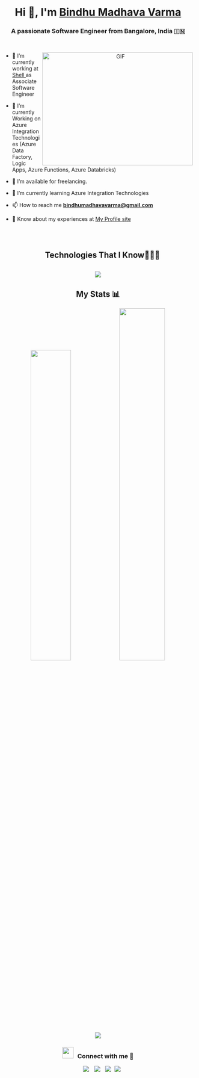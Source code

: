 <h1 align="center">Hi 👋, I'm <a href="https://bindhumadhav.in/" target="blank">
Bindhu Madhava Varma</a></h1>
<h3 align="center">A passionate Software Engineer from Bangalore, India &#127470;&#127475</h3>
<br/>

<p>
  
<a target="_blank" align="center">
  <img align="right" top="500" height="300" width="400" alt="GIF" src="https://media.giphy.com/media/SWoSkN6DxTszqIKEqv/giphy.gif">
</a>

- 🔭 I’m currently working at <a href="https://shell.com" target="blank">Shell </a> as Associate Software Engineer

- 🌱 I’m currently Working on Azure Integration Technologies (Azure Data Factory, Logic Apps, Azure Functions, Azure Databricks)

- 🤝 I’m available for freelancing.

- 🌱 I’m currently learning Azure Integration Technologies

- 📫 How to reach me **bindhumadhavavarma@gmail.com**

- 📄 Know about my experiences at <a href="https://bindhumadhav.in" target="blank">My Profile site</a>
<br/>
</p>

<div id="user-content-toc">
  <ul align="center">
    <summary><h2 style="display: inline-block">Technologies That I Know👨🏻‍💻</h2></summary>
  </ul>
</div>
<!--tech stack icons-->
<p align="center">
  <a href="https://skillicons.dev">
    <img src="https://skillicons.dev/icons?i=androidstudio,azure,bootstrap,c,cs,cloudflare,css,dart,discord,docker,dotnet,express,figma,firebase,flask,flutter,git,github,html,java,js,jquery,mongodb,mysql,nodejs,php,postgres,postman,py,r,react,redux,sass,tailwind,ts,visualstudio,vscode" />
  </a>
</p>
<h2 align="center">My Stats 📊</h2>
<p align="center">
  <img style="width:46%" src="https://github-readme-stats.vercel.app/api?username=bindhumadhavavarma&theme=vue-dark&show_icons=true&hide_border=true&count_private=true"/>
  <img style="width:49%" src="https://github-readme-streak-stats.herokuapp.com/?user=bindhumadhavavarma&theme=vue-dark&hide_border=true" />
</p>
<p align="center">
   <img src="https://github-readme-stats.vercel.app/api/top-langs/?username=bindhumadhavavarma&theme=vue-dark&show_icons=true&hide_border=true&layout=donut&langs_count=10" />
</p>


<h3 align="center" > <img src="https://media.giphy.com/media/iY8CRBdQXODJSCERIr/giphy.gif" width="30" height="30" style="margin-right: 10px;">Connect with me 🤝 </h3>

<p align="center">

 <div align="center"  class="icons-social" style="margin-left: 10px;">
        <a style="margin-left: 10px;"  target="_blank" href="https://www.linkedin.com/in/cbmvarma/">
			<img src="https://img.icons8.com/doodle/40/000000/linkedin--v2.png"></a>
        <a style="margin-left: 10px;" target="_blank" href="https://github.com/bindhumadhavavarma">
		<img src="https://img.icons8.com/doodle/40/000000/github--v1.png"></a>
        <a style="margin-left: 10px;" target="_blank" href="https://instagram.com/bindhu_madhav_varma">
			<img src="https://img.icons8.com/doodle/40/000000/instagram-new--v2.png"></a>
		<a style="margin-left: 5px;" target="_blank" href="https://bindhumadhav.in">
					<img src="https://img.icons8.com/dusk/40/000000/domain.png" ></a>
      </div>

</p>
